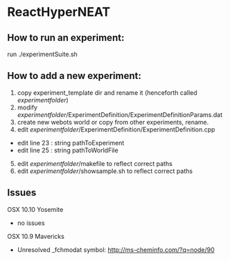 # ReactHyperNEAT

How to run an experiment:
--------------------------
run ./experimentSuite.sh <experimentfolder>


How to add a new experiment:
----------------------------

1. copy experiment_template dir and rename it (henceforth called *experimentfolder*)
2. modify *experimentfolder*/ExperimentDefinition/ExperimentDefinitionParams.dat 
3. create new webots world or copy from other experiments, rename.
4. edit *experimentfolder*/ExperimentDefinition/ExperimentDefinition.cpp
  - edit line 23 : string pathToExperiment
  - edit line 25 : string pathToWorldFile
5. edit *experimentfolder*/makefile to reflect correct paths
6. edit *experimentfolder*/showsample.sh to reflect correct paths

Issues
------

OSX 10.10 Yosemite
* no issues

OSX 10.9 Mavericks
* Unresolved _fchmodat symbol: http://ms-cheminfo.com/?q=node/90